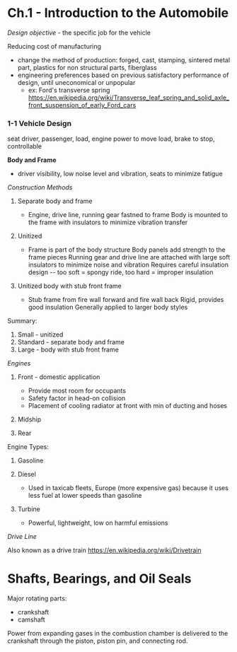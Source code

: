 # Ch.1 - Introduction to the Automobile

*Design objective* - the specific job for the vehicle

Reducing cost of manufacturing

* change the method of production: forged, cast, stamping, sintered metal part, plastics for non structural parts, fiberglass
* engineering preferences based on previous satisfactory performance of design, until uneconomical or unpopular
	* ex: Ford's transverse spring
	<https://en.wikipedia.org/wiki/Transverse_leaf_spring_and_solid_axle_front_suspension_of_early_Ford_cars> 
	
### 1-1 Vehicle Design

seat driver, passenger, load, engine power to move load, brake to stop, controllable

**Body and Frame**

* driver visibility, low noise level and vibration, seats to minimize fatigue

*Construction Methods*

1. Separate body and frame

	* Engine, drive line, running gear fastned to frame
	Body is mounted to the frame with insulators to minimize vibration transfer

2. Unitized

	* Frame is part of the body structure
	Body panels add strength to the frame pieces
	Running gear and drive line are attached with large soft insulators to minimize noise and vibration
	Requires careful insulation design -- too soft = spongy ride, too hard = improper insulation

3. Unitized body with stub front frame

	* Stub frame from fire wall forward and fire wall back
	Rigid, provides good insulation
	Generally applied to larger body styles

Summary: 

1. Small - unitized
2. Standard - separate body and frame
3. Large - body with stub front frame

*Engines*

1. Front - domestic application

	* Provide most room for occupants
	* Safety factor in head-on collision
	* Placement of cooling radiator at front with min of ducting and hoses

2. Midship

3. Rear

Engine Types:

1. Gasoline
2. Diesel

	* Used in taxicab fleets, Europe (more expensive gas) because it uses less fuel at lower speeds than gasoline

3. Turbine

	* Powerful, lightweight, low on harmful emissions
	
*Drive Line*

Also known as a drive train <https://en.wikipedia.org/wiki/Drivetrain>


# Shafts, Bearings, and Oil Seals

Major rotating parts:

* crankshaft
* camshaft

Power from expanding gases in the combustion chamber is delivered to the crankshaft through the piston, piston pin, and connecting rod.

